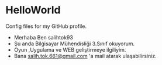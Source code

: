 # HelloWorld
Config files for my GitHub profile.

- Merhaba Ben salihtok93
- Şu anda Bilgisayar Mühendisliği 3.Sınıf okuyorum.
- Oyun ,Uygulama ve WEB geliştirmeye ilgiliyim.
- Bana salih.tok.661@gmail.com 'a mail atarak ulaşabilirsiniz.
